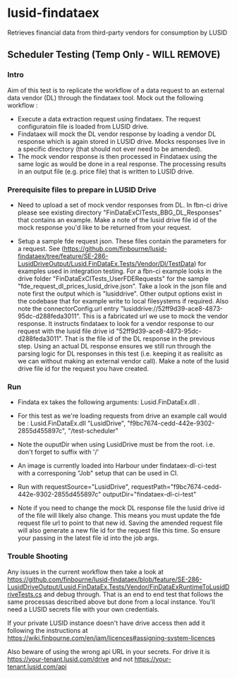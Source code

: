 # lusid-findataex
Retrieves financial data from third-party vendors for consumption by LUSID


## Scheduler Testing (Temp Only - WILL REMOVE)

### Intro
Aim of this test is to replicate the workflow of a data request to an external data vendor (DL) through the findataex tool. Mock out the following workflow :

- Execute a data extraction request using findataex. The request configuratoin file is loaded from LUSID drive.
- Findataex will mock the DL vendor response by loading a vendor DL response which is again stored in LUSID drive. Mocks responses live in a specific directory (that should not ever need to be amended).
- The mock vendor response is then processed in Findataex using the same logic as would be done in a real response. The processing results in an output file (e.g. price file) that is written to LUSID drive.


### Prerequisite files to prepare in LUSID Drive

- Need to upload a set of mock vendor responses from DL. In fbn-ci drive please see existing directory "FinDataExCITests_BBG_DL_Responses" that contains an example. Make a note of the lusid drive file id of the mock response you'd like to be returned from your request.

- Setup a sample fde request json. These files contain the parameters for a request. See (https://github.com/finbourne/lusid-findataex/tree/feature/SE-286-LusidDriveOutput/Lusid.FinDataEx.Tests/Vendor/Dl/TestData) for examples used in integration testing. For a fbn-ci example looks in the drive folder "FinDataExCITests_UserFDERequests" for the sample "fde_request_dl_prices_lusid_drive.json". Take a look in the json file and note first the output which is "lusiddrive". Other output options exist in the codebase that for example write to local filesystems if required. Also note the connectorConfig.url entry "lusiddrive://52ff9d39-ace8-4873-95dc-d288feda3011". This is a fabricated url we use to mock the vendor response. It instructs findataex to look for a vendor response to our request with the lusid file drive id "52ff9d39-ace8-4873-95dc-d288feda3011". That is the file id of the DL response in the previous step.  Using an actual DL response ensures we still run through the parsing logic for DL responses in this test (i.e. keeping it as realisitc as we can without making an external vendor call). Make a note of the lusid drive file id for the request you have created.

### Run

- Findata ex takes the following arguments: Lusid.FinDataEx.dll <requestSource> <requestIdOrPath> <outputDir>. 

- For this test as we're loading requests from drive an example call would be : Lusid.FinDataEx.dll "LusidDrive", "f9bc7674-cedd-442e-9302-2855d455897c", "/test-scheduler"

- Note the ouputDir when using LusidDrive must be from the root. i.e. don't forget to suffix with '/'

- An image is currently loaded into Harbour under findataex-dl-ci-test with a corresponing "Job" setup that can be used in CI. 

- Run with requestSource="LusidDrive", requestPath="f9bc7674-cedd-442e-9302-2855d455897c" outputDir="findataex-dl-ci-test"

- Note if you need to change the mock DL response file the lusid drive id of the file will likely also change. This means you must update the fde request file url to point to that new id. Saving the amended request file will also generate a new file id for the request file this time. So ensure your passing in the latest file id into the job args.


### Trouble Shooting

Any issues in the current workflow then take a look at https://github.com/finbourne/lusid-findataex/blob/feature/SE-286-LusidDriveOutput/Lusid.FinDataEx.Tests/Vendor/FinDataExRuntimeToLusidDriveTests.cs and debug through. That is an end to end test that follows the same processas described above but done from a local instance. You'll need a LUSID secrets file with your own credentials. 

If your private LUSID instance doesn't have drive access then add it following the instructions at https://wiki.finbourne.com/en/iam/licences#assigning-system-licences

Also beware of using the wrong api URL in your secrets. For drive it is https://your-tenant.lusid.com/drive and not https://your-tenant.lusid.com/api